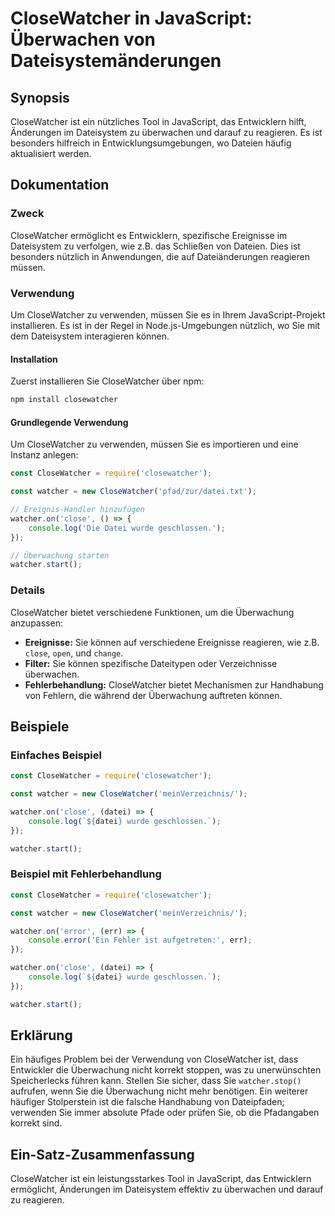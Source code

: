 <!--
Meta Description: # CloseWatcher in JavaScript: Überwachen von Dateisystemänderungen ## Synopsis CloseWatcher ist ein nützliches Tool in JavaScript, das Entwicklern hil...
Meta Keywords: closewatcher, sie, watcher, ist, die
-->

# CloseWatcher in JavaScript: Überwachen von Dateisystemänderungen

## Synopsis
CloseWatcher ist ein nützliches Tool in JavaScript, das Entwicklern hilft, Änderungen im Dateisystem zu überwachen und darauf zu reagieren. Es ist besonders hilfreich in Entwicklungsumgebungen, wo Dateien häufig aktualisiert werden.

## Dokumentation

### Zweck
CloseWatcher ermöglicht es Entwicklern, spezifische Ereignisse im Dateisystem zu verfolgen, wie z.B. das Schließen von Dateien. Dies ist besonders nützlich in Anwendungen, die auf Dateiänderungen reagieren müssen.

### Verwendung
Um CloseWatcher zu verwenden, müssen Sie es in Ihrem JavaScript-Projekt installieren. Es ist in der Regel in Node.js-Umgebungen nützlich, wo Sie mit dem Dateisystem interagieren können.

#### Installation
Zuerst installieren Sie CloseWatcher über npm:
```bash
npm install closewatcher
```

#### Grundlegende Verwendung
Um CloseWatcher zu verwenden, müssen Sie es importieren und eine Instanz anlegen:
```javascript
const CloseWatcher = require('closewatcher');

const watcher = new CloseWatcher('pfad/zur/datei.txt');

// Ereignis-Handler hinzufügen
watcher.on('close', () => {
    console.log('Die Datei wurde geschlossen.');
});

// Überwachung starten
watcher.start();
```

### Details
CloseWatcher bietet verschiedene Funktionen, um die Überwachung anzupassen:

- **Ereignisse:** Sie können auf verschiedene Ereignisse reagieren, wie z.B. `close`, `open`, und `change`.
- **Filter:** Sie können spezifische Dateitypen oder Verzeichnisse überwachen.
- **Fehlerbehandlung:** CloseWatcher bietet Mechanismen zur Handhabung von Fehlern, die während der Überwachung auftreten können.

## Beispiele

### Einfaches Beispiel
```javascript
const CloseWatcher = require('closewatcher');

const watcher = new CloseWatcher('meinVerzeichnis/');

watcher.on('close', (datei) => {
    console.log(`${datei} wurde geschlossen.`);
});

watcher.start();
```

### Beispiel mit Fehlerbehandlung
```javascript
const CloseWatcher = require('closewatcher');

const watcher = new CloseWatcher('meinVerzeichnis/');

watcher.on('error', (err) => {
    console.error('Ein Fehler ist aufgetreten:', err);
});

watcher.on('close', (datei) => {
    console.log(`${datei} wurde geschlossen.`);
});

watcher.start();
```

## Erklärung
Ein häufiges Problem bei der Verwendung von CloseWatcher ist, dass Entwickler die Überwachung nicht korrekt stoppen, was zu unerwünschten Speicherlecks führen kann. Stellen Sie sicher, dass Sie `watcher.stop()` aufrufen, wenn Sie die Überwachung nicht mehr benötigen. Ein weiterer häufiger Stolperstein ist die falsche Handhabung von Dateipfaden; verwenden Sie immer absolute Pfade oder prüfen Sie, ob die Pfadangaben korrekt sind.

## Ein-Satz-Zusammenfassung
CloseWatcher ist ein leistungsstarkes Tool in JavaScript, das Entwicklern ermöglicht, Änderungen im Dateisystem effektiv zu überwachen und darauf zu reagieren.